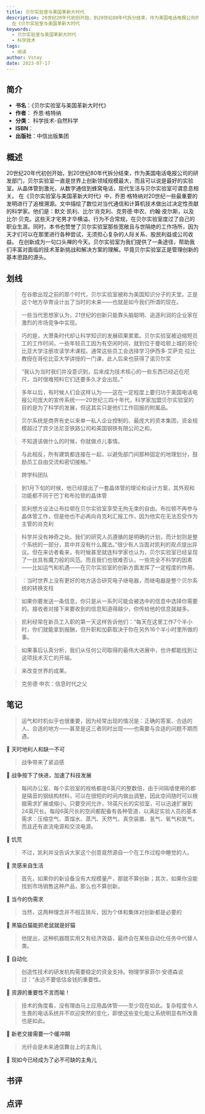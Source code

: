 ```yaml
---
title: 贝尔实验室与美国革新大时代
description: 20世纪20年代初创开始，到20世纪80年代拆分结束，作为美国电话电报公司的研发部门，贝尔实验室一直是世界上创新领域规模最大，而且可以说是最好的实验室。从晶体管到激光，从数字通信到蜂窝电话，现代生活与贝尔实验室可谓息息相关。
  在《贝尔实验室与美国革新大时代
keywords:
  - 贝尔实验室与美国革新大时代
  - 科学技术
tags:
  - 阅读
author: Vstay
date: 2023-07-17
---
```


## 简介

- **书名**：《贝尔实验室与美国革新大时代》
- **作者**： 乔恩·格特纳
- **分类**： 科学技术-自然科学
- **ISBN**：
- **出版社**：中信出版集团

## 概述

20世纪20年代初创开始，到20世纪80年代拆分结束，作为美国电话电报公司的研发部门，贝尔实验室一直是世界上创新领域规模最大，而且可以说是最好的实验室。从晶体管到激光，从数字通信到蜂窝电话，现代生活与贝尔实验室可谓息息相关。 在《贝尔实验室与美国革新大时代》中，乔恩·格特纳对20世纪一些最重要的发明进行了追根溯源。文中描绘了数位对当代通信和计算机技术做出过决定性贡献的科学家。他们是：默文·凯利、比尔‘肖克利、克劳德·申农、约翰·皮尔斯，以及比尔·贝克。这些天才宅男才华横溢、行为不合常规，在贝尔实验室度过了自己的职业生涯。同时，本书也赞誉了贝尔实验室那些宽敞且与世隔绝的工作场所，因为天才们可以在那里进行各种尝试，无须担心复杂的人际关系、股民利益或公司收益。 在创新成为一句口头禅的今天。贝尔实验室为我们提供了一条途径，帮助我们丰富对面临的技术革新挑战和解决方案的理解。毕竟贝尔实验室正是管理创新的基本思路的源头。

## 划线 
 

> 在谷歌出现之前的那个时代，贝尔实验室被称为美国知识分子的天堂。正是这个地方孕育设计出了当时的未来——也就是如今我们所谓的现在。 

> 一些当代思想家认为，21世纪的创新只能靠头脑聪明、追逐利润的企业家在激烈的市场竞争中实现。 

> 巧的是，大萧条时代却让科学知识的发展硕果累累。贝尔实验室被迫缩短员工的工作时间，一些年轻员工因为有空闲时间，就到位于曼哈顿上城的哥伦比亚大学注册攻读学术课程。通常这些员工会选择学习伊西多·艾萨克·拉比教授在哥伦比亚大学讲授的一门课，此人后来也获得了诺贝尔奖 

> “我认为当时我们并没意识到，后来成为技术核心的一些东西已经近在咫尺，当时很难预料它们还要多久才会出现。” 

> 多年以后，有时候人们会这样认为——这在一定程度上要归功于美国电话电报公司庞大的宣传系统——20世纪三四十年代，科学家加盟贝尔实验室的目的是为了科学的发展，但这其实只是他们工作回报的附属品。 

> 贝尔系统是商界有史以来单一私人企业控制的、最庞大的资本集团，资金规模超过了宾夕法尼亚铁路公司和美国钢铁有限公司之和。 

> 不知道该做什么的时候，你就做点儿事情。 

> 与此相反，所有建筑都连接在一起，以避免部门间那种固定的地理划分，鼓励员工自由交流和密切接触。” 

> 跨学科团队 

> 到1月下旬的时候，他已经提出了一套晶体管的理论和设计方案，其外观和功能都不同于巴丁和布拉顿的晶体管 

> 凯利想方设法让布拉顿在贝尔实验室享受无拘无束的自由。布拉顿不再参与晶体管工作，但是他也不必再向肖克利汇报工作，因为他实在无法忍受作为主管的肖克利 

> 科学并没有神奇之处。我们的研究人员遵循的是明确的计划，而计划则是整个系统的一部分，其中并没有什么魔法。”很少有人当面对凯利的观点提出异议。但在来访者看来，有时候甚至就连科学家也认为，贝尔实验室已经呈现了一丝具有魔力般的风范。而且我们也很难否认，一些完全不科学的因素——比如运气和机遇——在贝尔实验室的创新方面发挥了一定程度的作用。 

> ：当时世界上没有更好的地方适合研究电子继电器，而继电器是整个贝尔系统的转换支柱 

> 如果你要发送一条信息，你只是从一系列可能会被选中的信息中选择你需要的。接收者对接下来要收到的信息知道得越少，你传给他的信息就越多。 

> 凯利经常在新员工入职的第一天这样告诉他们：“每天在这里工作7个半小时，你们就能拿到报酬，但升职和加薪取决于你在另外16个半小时里所做的事。 

> 如果事后认真分析，我们从任何公司取得的最伟大进展中，也许都能找到让这项技术灭亡的开端。 

> 来改变世界的成果。 

> 克劳德·申农：信息时代之父

## 笔记


> 运气和时机似乎也很重要，因为经常出现的情况是：正确的答案、合适的人、合适的地方——甚至是这三者同时出现——也需要与合适的问题不期而遇。

💭 天时地利人和缺一不可

> 战争带来了紧迫感

💭 战争按下了快进，加速了科技发展

> 每间办公室、每个实验室的规格都是6英尺的整数倍，由于间隔墙使用的都是隔音的钢结构材料，可以在很短的时间内做出调整，因此空间随时可以根据需求扩展或缩小。只要空间允许，18英尺长的实验室，可以迅速扩展到24英尺长。每段6英尺长的空间都配备有各种管道，以满足实验人员的基本需求：压缩空气、蒸馏水、蒸汽、天然气、真空装置、氢气、氧气和氮气，而且还有直流电源和交流电源。

💭 饥荒

> 不过，凯利并没告诉大家这个创意竟然源自一个在工作过程中睡觉的人。

💭 灵感来自生活

> 首先，如果你的新设备没有大规模量产，那就不算创新；其次，如果你没能找到市场销售这种产品，那么也不算创新。

💭 当今的伪需求

> 当然，这两种理念并不相互排斥，因为个体和集体对创新都是必要的

💭 黑猫白猫能抓老鼠就是好猫

> 他提出，这种机器既实用又有经济效益，最终会在某些自动化任务中代替人类。

💭 自动化

> 创造性技术的研发机构需要稳定的资金支持。物理学家菲尔·安德森说过：“永远不要低估金钱的重要性。

💭 资源的重要性不言而喻！

> 技术的角度看，没有理由马上应用晶体管——至少现在如此。复杂程度令人生畏的电话系统并不欢迎突然的变化，即使这些变化能让系统明显有所改善也是如此。

💭 新老交接需要一个缓冲期

> 光纤会是未来通信舞台上的主角儿

💭 现如今已经成为了必不可缺的主角儿

## 书评


## 点评
